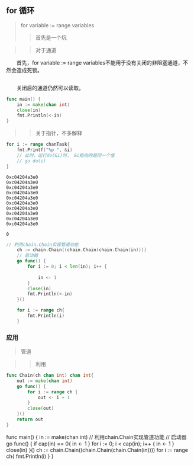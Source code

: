 ## for 循环

> for variable := range variables
>> 首先是一个坑

>> 对于通道

&emsp;&emsp;首先，for variable := range variables不能用于没有关闭的非阻塞通道，不然会造成死锁。
```go

``` 
&emsp;&emsp;关闭后的通道仍然可以读取。

```go
func main() {
	in := make(chan int)
	close(in)
	fmt.Println(<-in)
}
```

>> 关于指针，不多解释

```go
for i := range chanTask{
    fmt.Printf("%p ", &i)
    // 此时，运行do(&i)时， &i指向的是同一个值
    // go do(i)
}
```
```
0xc04204a3e0
0xc04204a3e0
0xc04204a3e0
0xc04204a3e0
0xc04204a3e0
0xc04204a3e0
0xc04204a3e0
0xc04204a3e0
0xc04204a3e0
0xc04204a3e0
```
```
0
```

```go
// 利用chain.Chain实现管道功能
	ch := chain.Chain((chain.Chain(chain.Chain(in))))
	// 启动器
	go func() {
		for i := 0; i < len(in); i++ {
			
			in <- 1
		}
		close(in)
		fmt.Println(<-in)
	}()

    for i := range ch{
    	fmt.Println(i)
	}

```

### 应用

> 管道

>> 利用

```go
func Chain(ch chan int) chan int{
	out := make(chan int)
	go func() {
		for i := range ch {
			out <- i + 1
		}
		close(out)
	}()
	return out
}
```

func main() {
	in := make(chan int)
	// 利用chain.Chain实现管道功能
	// 启动器
	go func() {
		if cap(in) == 0{
			in <- 1
		}
		for i := 0; i < cap(in); i++ {
			in <- 1
		}
		close(in)
	}()
	ch := chain.Chain((chain.Chain(chain.Chain(in))))
	for i := range ch{
		fmt.Println(i)
	}
}
```


